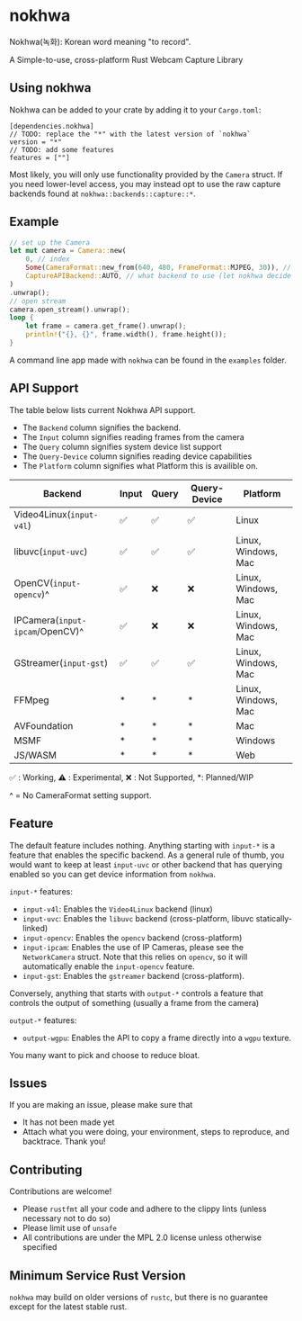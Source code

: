 # nokhwa
Nokhwa(녹화): Korean word meaning "to record".

A Simple-to-use, cross-platform Rust Webcam Capture Library

## Using nokhwa
Nokhwa can be added to your crate by adding it to your `Cargo.toml`:
```.ignore
[dependencies.nokhwa]
// TODO: replace the "*" with the latest version of `nokhwa`
version = "*"
// TODO: add some features
features = [""]
```

Most likely, you will only use functionality provided by the `Camera` struct. If you need lower-level access, you may instead opt to use the raw capture backends found at `nokhwa::backends::capture::*`.

## Example

```rust
// set up the Camera
let mut camera = Camera::new(
    0, // index
    Some(CameraFormat::new_from(640, 480, FrameFormat::MJPEG, 30)), // format
    CaptureAPIBackend::AUTO, // what backend to use (let nokhwa decide for itself)
)
.unwrap();
// open stream
camera.open_stream().unwrap();
loop {
    let frame = camera.get_frame().unwrap();
    println!("{}, {}", frame.width(), frame.height());
}
```
A command line app made with `nokhwa` can be found in the `examples` folder.

## API Support
The table below lists current Nokhwa API support.
- The `Backend` column signifies the backend.
- The `Input` column signifies reading frames from the camera
- The `Query` column signifies system device list support
- The `Query-Device` column signifies reading device capabilities
- The `Platform` column signifies what Platform this is availible on.

| Backend                          | Input              | Query              | Query-Device       | Platform            |
 |---------------------------------|--------------------|--------------------|--------------------|---------------------|
 | Video4Linux(`input-v4l`)        | :white_check_mark: | :white_check_mark: | :white_check_mark: | Linux               |
 | libuvc(`input-uvc`)             | :white_check_mark: | :white_check_mark: | :white_check_mark: | Linux, Windows, Mac |
 | OpenCV(`input-opencv`)^         | :white_check_mark: | :x:                | :x:                | Linux, Windows, Mac |
 | IPCamera(`input-ipcam`/OpenCV)^ | :white_check_mark: | :x:                | :x:                | Linux, Windows, Mac |
 | GStreamer(`input-gst`)          | :white_check_mark: | :white_check_mark: | :white_check_mark: | Linux, Windows, Mac |
 | FFMpeg                          |        *           |         *          |         *          | Linux, Windows, Mac |
 | AVFoundation                    |        *           |         *          |         *          | Mac                 |
 | MSMF                            |        *           |         *          |         *          | Windows             |
 | JS/WASM                         |        *           |         *          |         *          | Web                 |

 :white_check_mark: : Working, :warning: : Experimental, :x: : Not Supported, *: Planned/WIP

  ^ = No CameraFormat setting support.

## Feature
The default feature includes nothing. Anything starting with `input-*` is a feature that enables the specific backend. 
As a general rule of thumb, you would want to keep at least `input-uvc` or other backend that has querying enabled so you can get device information from `nokhwa`.

`input-*` features:
 - `input-v4l`: Enables the `Video4Linux` backend (linux)
 - `input-uvc`: Enables the `libuvc` backend (cross-platform, libuvc statically-linked)
 - `input-opencv`: Enables the `opencv` backend (cross-platform) 
 - `input-ipcam`: Enables the use of IP Cameras, please see the `NetworkCamera` struct. Note that this relies on `opencv`, so it will automatically enable the `input-opencv` feature.
 - `input-gst`: Enables the `gstreamer` backend (cross-platform).

Conversely, anything that starts with `output-*` controls a feature that controls the output of something (usually a frame from the camera)

`output-*` features:
 - `output-wgpu`: Enables the API to copy a frame directly into a `wgpu` texture.

You many want to pick and choose to reduce bloat.

## Issues
If you are making an issue, please make sure that
 - It has not been made yet
 - Attach what you were doing, your environment, steps to reproduce, and backtrace.
Thank you!

## Contributing
Contributions are welcome!
 - Please `rustfmt` all your code and adhere to the clippy lints (unless necessary not to do so)
 - Please limit use of `unsafe`
 - All contributions are under the MPL 2.0 license unless otherwise specified

## Minimum Service Rust Version
`nokhwa` may build on older versions of `rustc`, but there is no guarantee except for the latest stable rust. 
